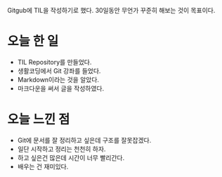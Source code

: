 Gitgub에 TIL을 작성하기로 했다.
30일동안 무언가 꾸준히 해보는 것이 목표이다.

# 오늘 한 일
- TIL Repository를 만들었다.
- 생활코딩에서 Git 강좌를 들었다.
- Markdown이라는 것을 알았다.
- 마크다운을 써서 글을 작성하였다.

# 오늘 느낀 점
- Git에 문서를 잘 정리하고 싶은데 구조를 잘못잡겠다.</br>
- 일단 시작하고 정리는 천천히 하자.</br>
- 하고 싶은건 많은데 시간이 너무 빨리간다.</br>
- 배우는 건 재미있다.</br>

